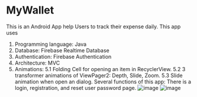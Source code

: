 # MyWallet
This is an Android App help Users to track their expense daily. 
This app uses 
  1. Programming language: Java
  2. Database: Firebase Realtime Database
  3. Authentication: Firebase Authentication
  4. Architecture: MVC
  5. Animations:
     5.1 Folding Cell for opening an item in RecyclerView.
     5.2 3 transformer animations of ViewPager2: Depth, Slide, Zoom.
     5.3 Slide animation when open an dialog.
Several functions of this app:
There is a login, registration, and reset user password page.
![image](https://github.com/DannyEggy/MyWallet/assets/125853072/63f95b1d-e22a-4fa5-89c2-0985fb07a592)
![image](https://github.com/DannyEggy/MyWallet/assets/125853072/dc2b7538-c825-4f24-ae77-e129085cc4a5)


       
